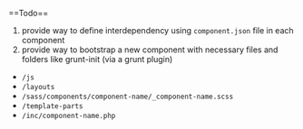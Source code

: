 ==Todo==

 1. provide way to define interdependency using `component.json` file in each component
 2. provide way to bootstrap a new component with necessary files and folders like grunt-init (via a grunt plugin)
  * `/js`
  * `/layouts`
  * `/sass/components/component-name/_component-name.scss`
  * `/template-parts`
  * `/inc/component-name.php`